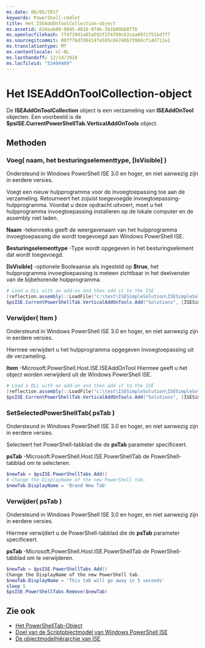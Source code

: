 ```yaml
---
ms.date: 06/05/2017
keywords: PowerShell-cmdlet
title: Het ISEAddOnToolCollection-object
ms.assetid: 634eab89-0845-4016-974b-361b09bb8f7b
ms.openlocfilehash: ff4f19d1a85a592f2f4f09c62caa0971751bdff7
ms.sourcegitcommit: 00ff76d7d9414fe585c04740b739b9cf14d711e1
ms.translationtype: MT
ms.contentlocale: nl-NL
ms.lasthandoff: 12/14/2018
ms.locfileid: "53404469"
---
```

# <a name="the-iseaddontoolcollection-object"></a>Het ISEAddOnToolCollection-object

De **ISEAddOnToolCollection** object is een verzameling van **ISEAddOnTool** objecten. Een voorbeeld is de **$psISE.CurrentPowerShellTab.VerticalAddOnTools** object.

## <a name="methods"></a>Methoden

### <a name="add-name-controltype-isvisible-"></a>Voeg\( naam, het besturingselementtype, \[IsVisible\] \)

Ondersteund in Windows PowerShell ISE 3.0 en hoger, en niet aanwezig zijn in eerdere versies.

Voegt een nieuw hulpprogramma voor de invoegtoepassing toe aan de verzameling. Retourneert het zojuist toegevoegde invoegtoepassing-hulpprogramma. Voordat u deze opdracht uitvoert, moet u het hulpprogramma invoegtoepassing installeren op de lokale computer en de assembly niet laden.

**Naam** -tekenreeks geeft de weergavenaam van het hulpprogramma invoegtoepassing die wordt toegevoegd aan Windows PowerShell ISE.

**Besturingselementtype** -Type wordt opgegeven in het besturingselement dat wordt toegevoegd.

**\[IsVisible\]**  -optionele Booleaanse als ingesteld op **$true**, het hulpprogramma invoegtoepassing is meteen zichtbaar in het deelvenster van de bijbehorende hulpprogramma.

```powershell
# Load a DLL with an add-on and then add it to the ISE
[reflection.assembly]::LoadFile("c:\test\ISESimpleSolution\ISESimpleSolution.dll")
$psISE.CurrentPowerShellTab.VerticalAddOnTools.Add("Solutions", [ISESimpleSolution.Solution], $true)
```

### <a name="remove-item-"></a>Verwijder\( Item \)

Ondersteund in Windows PowerShell ISE 3.0 en hoger, en niet aanwezig zijn in eerdere versies.

Hiermee verwijdert u het hulpprogramma opgegeven invoegtoepassing uit de verzameling.

**Item** -Microsoft.PowerShell.Host.ISE.ISEAddOnTool Hiermee geeft u het object worden verwijderd uit de Windows PowerShell ISE.

```powershell
# Load a DLL with an add-on and then add it to the ISE
[reflection.assembly]::LoadFile("c:\test\ISESimpleSolution\ISESimpleSolution.dll")
$psISE.CurrentPowerShellTab.VerticalAddOnTools.Add("Solutions", [ISESimpleSolution.Solution], $true)
```

### <a name="setselectedpowershelltab-pstab-"></a>SetSelectedPowerShellTab\( psTab \)

Ondersteund in Windows PowerShell ISE 3.0 en hoger, en niet aanwezig zijn in eerdere versies.

Selecteert het PowerShell-tabblad die de **psTab** parameter specificeert.

**psTab** -Microsoft.PowerShell.Host.ISE.PowerShellTab de PowerShell-tabblad om te selecteren.

```powershell
$newTab = $psISE.PowerShellTabs.Add()
# Change the DisplayName of the new PowerShell tab.
$newTab.DisplayName = 'Brand New Tab'
```

### <a name="remove-pstab-"></a>Verwijder\( psTab \)

Ondersteund in Windows PowerShell ISE 3.0 en hoger, en niet aanwezig zijn in eerdere versies.

Hiermee verwijdert u de PowerShell-tabblad die de **psTab** parameter specificeert.

**psTab** -Microsoft.PowerShell.Host.ISE.PowerShellTab de PowerShell-tabblad om te verwijderen.

```powershell
$newTab = $psISE.PowerShellTabs.Add()
Change the DisplayName of the new PowerShell tab.
$newTab.DisplayName = 'This tab will go away in 5 seconds'
sleep 5
$psISE.PowerShellTabs.Remove($newTab)
```

## <a name="see-also"></a>Zie ook

- [Het PowerShellTab-Object](The-PowerShellTab-Object.md)
- [Doel van de Scriptobjectmodel van Windows PowerShell ISE](Purpose-of-the-Windows-PowerShell-ISE-Scripting-Object-Model.md)
- [De objectmodelhiërarchie van ISE](The-ISE-Object-Model-Hierarchy.md)